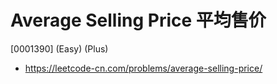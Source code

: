 # Average Selling Price 平均售价

[0001390] (Easy) (Plus)

- https://leetcode-cn.com/problems/average-selling-price/

